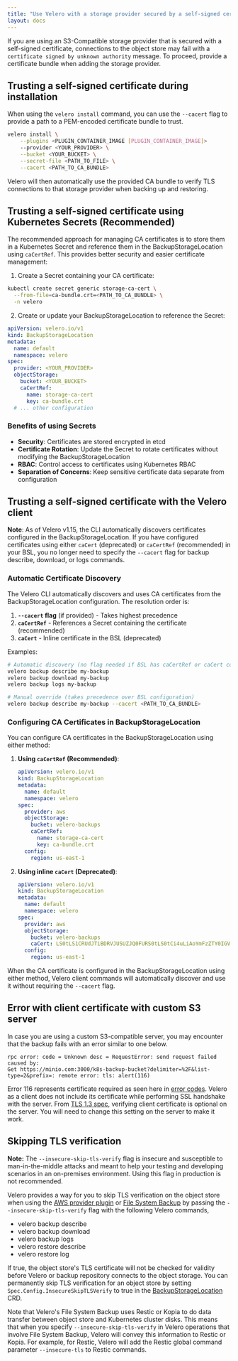 ```yaml
---
title: "Use Velero with a storage provider secured by a self-signed certificate"
layout: docs
---
```


If you are using an S3-Compatible storage provider that is secured with a self-signed certificate, connections to the object store may fail with a `certificate signed by unknown authority` message.
To proceed, provide a certificate bundle when adding the storage provider.

## Trusting a self-signed certificate during installation

When using the `velero install` command, you can use the `--cacert` flag to provide a path
to a PEM-encoded certificate bundle to trust.

```bash
velero install \
    --plugins <PLUGIN_CONTAINER_IMAGE [PLUGIN_CONTAINER_IMAGE]>
    --provider <YOUR_PROVIDER> \
    --bucket <YOUR_BUCKET> \
    --secret-file <PATH_TO_FILE> \
    --cacert <PATH_TO_CA_BUNDLE>
```

Velero will then automatically use the provided CA bundle to verify TLS connections to
that storage provider when backing up and restoring.

## Trusting a self-signed certificate using Kubernetes Secrets (Recommended)

The recommended approach for managing CA certificates is to store them in a Kubernetes Secret and reference them in the BackupStorageLocation using `caCertRef`. This provides better security and easier certificate management:

1. Create a Secret containing your CA certificate:

```bash
kubectl create secret generic storage-ca-cert \
  --from-file=ca-bundle.crt=<PATH_TO_CA_BUNDLE> \
  -n velero
```

2. Create or update your BackupStorageLocation to reference the Secret:

```yaml
apiVersion: velero.io/v1
kind: BackupStorageLocation
metadata:
  name: default
  namespace: velero
spec:
  provider: <YOUR_PROVIDER>
  objectStorage:
    bucket: <YOUR_BUCKET>
    caCertRef:
      name: storage-ca-cert
      key: ca-bundle.crt
  # ... other configuration
```

### Benefits of using Secrets

- **Security**: Certificates are stored encrypted in etcd
- **Certificate Rotation**: Update the Secret to rotate certificates without modifying the BackupStorageLocation
- **RBAC**: Control access to certificates using Kubernetes RBAC
- **Separation of Concerns**: Keep sensitive certificate data separate from configuration

## Trusting a self-signed certificate with the Velero client

**Note**: As of Velero v1.15, the CLI automatically discovers certificates configured in the BackupStorageLocation. If you have configured certificates using either `caCert` (deprecated) or `caCertRef` (recommended) in your BSL, you no longer need to specify the `--cacert` flag for backup describe, download, or logs commands.

### Automatic Certificate Discovery

The Velero CLI automatically discovers and uses CA certificates from the BackupStorageLocation configuration. The resolution order is:

1. **`--cacert` flag** (if provided) - Takes highest precedence
2. **`caCertRef`** - References a Secret containing the certificate (recommended)
3. **`caCert`** - Inline certificate in the BSL (deprecated)

Examples:

```bash
# Automatic discovery (no flag needed if BSL has caCertRef or caCert configured)
velero backup describe my-backup
velero backup download my-backup
velero backup logs my-backup

# Manual override (takes precedence over BSL configuration)
velero backup describe my-backup --cacert <PATH_TO_CA_BUNDLE>
```

### Configuring CA Certificates in BackupStorageLocation

You can configure CA certificates in the BackupStorageLocation using either method:

1. **Using `caCertRef` (Recommended)**:

   ```yaml
   apiVersion: velero.io/v1
   kind: BackupStorageLocation
   metadata:
     name: default
     namespace: velero
   spec:
     provider: aws
     objectStorage:
       bucket: velero-backups
       caCertRef:
         name: storage-ca-cert
         key: ca-bundle.crt
     config:
       region: us-east-1
   ```

2. **Using inline `caCert` (Deprecated)**:

   ```yaml
   apiVersion: velero.io/v1
   kind: BackupStorageLocation
   metadata:
     name: default
     namespace: velero
   spec:
     provider: aws
     objectStorage:
       bucket: velero-backups
       caCert: LS0tLS1CRUdJTiBDRVJUSUZJQ0FURS0tLS0tCi4uLiAoYmFzZTY0IGVuY29kZWQgY2VydGlmaWNhdGUgY29udGVudCkgLi4uCi0tLS0tRU5EIENFUlRJRklDQVRFLS0tLS0K
     config:
       region: us-east-1
   ```

When the CA certificate is configured in the BackupStorageLocation using either method, Velero client commands will automatically discover and use it without requiring the `--cacert` flag.

## Error with client certificate with custom S3 server

In case you are using a custom S3-compatible server, you may encounter that the backup fails with an error similar to one below.

```text
rpc error: code = Unknown desc = RequestError: send request failed caused by:
Get https://minio.com:3000/k8s-backup-bucket?delimiter=%2F&list-type=2&prefix=: remote error: tls: alert(116)
```

Error 116 represents certificate required as seen here in [error codes](https://datatracker.ietf.org/doc/html/rfc8446#appendix-B.2).
Velero as a client does not include its certificate while performing SSL handshake with the server.
From [TLS 1.3 spec](https://tools.ietf.org/html/rfc8446), verifying client certificate is optional on the server.
You will need to change this setting on the server to make it work.

## Skipping TLS verification

**Note:** The `--insecure-skip-tls-verify` flag is insecure and susceptible to man-in-the-middle attacks and meant to help your testing and developing scenarios in an on-premises environment. Using this flag in production is not recommended.

Velero provides a way for you to skip TLS verification on the object store when using the [AWS provider plugin](https://github.com/vmware-tanzu/velero-plugin-for-aws) or [File System Backup](file-system-backup.md) by passing the `--insecure-skip-tls-verify` flag with the following Velero commands,

* velero backup describe
* velero backup download
* velero backup logs
* velero restore describe
* velero restore log

If true, the object store's TLS certificate will not be checked for validity before Velero or backup repository connects to the object storage. You can permanently skip TLS verification for an object store by setting `Spec.Config.InsecureSkipTLSVerify` to true in the [BackupStorageLocation](api-types/backupstoragelocation.md) CRD.

Note that Velero's File System Backup uses Restic or Kopia to do data transfer between object store and Kubernetes cluster disks. This means that when you specify `--insecure-skip-tls-verify` in Velero operations that involve File System Backup, Velero will convey this information to Restic or Kopia. For example, for Restic, Velero will add the Restic global command parameter `--insecure-tls` to Restic commands.
